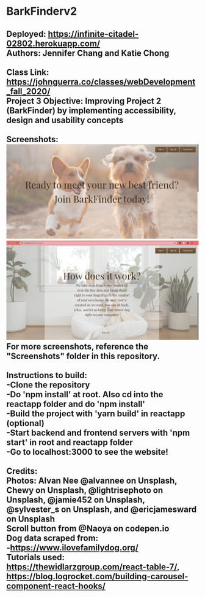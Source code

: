 # BarkFinderv2
Deployed: https://infinite-citadel-02802.herokuapp.com/ <br/>
Authors: Jennifer Chang and Katie Chong <br/> <br/>
Class Link: https://johnguerra.co/classes/webDevelopment_fall_2020/ <br/>
Project 3 Objective: Improving Project 2 (BarkFinder) by implementing accessibility, design and usability concepts<br/> <br/>
Screenshots: <br/>
![ScreenShot](/screenshots/screenshot0.jpg)
![ScreenShot](/screenshots/screenshot1.jpg)
For more screenshots, reference the "Screenshots" folder in this repository.
<br/> <br/>
Instructions to build: <br/>
-Clone the repository <br/>
-Do 'npm install' at root. Also cd into the reactapp folder and do 'npm install'</br>
-Build the project with 'yarn build' in reactapp (optional) <br/>
-Start backend and frontend servers with 'npm start' in root and reactapp folder<br/>
-Go to localhost:3000 to see the website! <br/> <br/>
Credits: <br/>
Photos: Alvan Nee @alvannee on Unsplash, Chewy on Unsplash, @lightrisephoto on Unsplash,
@jamie452 on Unsplash, @sylvester_s on Unsplash, and @ericjamesward on Unsplash <br/>
Scroll button from @Naoya on codepen.io <br/>
Dog data scraped from: </br> -https://www.ilovefamilydog.org/ <br/>
Tutorials used: https://thewidlarzgroup.com/react-table-7/, https://blog.logrocket.com/building-carousel-component-react-hooks/
-
